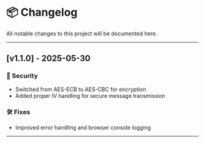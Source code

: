 # 📦 Changelog

All notable changes to this project will be documented here.

---

## [v1.1.0] - 2025-05-30
### 🔐 Security
- Switched from AES-ECB to AES-CBC for encryption
- Added proper IV handling for secure message transmission

### 🛠 Fixes
- Improved error handling and browser console logging

---


